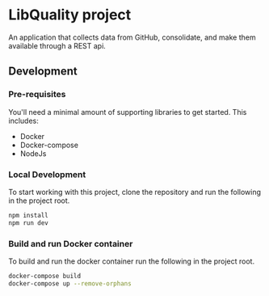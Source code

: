 # LibQuality project

An application that collects data from GitHub, consolidate, and make them available through a REST api.

## Development

### Pre-requisites

You'll need a minimal amount of supporting libraries to get started. This includes:

- Docker
- Docker-compose
- NodeJs

### Local Development

To start working with this project, clone the repository and run the following in the project root.

```bash
npm install
npm run dev
```

### Build and run Docker container

To build and run the docker container run the following in the project root.

```bash
docker-compose build
docker-compose up --remove-orphans
```

